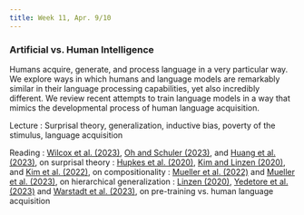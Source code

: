 ```yaml
---
title: Week 11, Apr. 9/10
---
```


### Artificial vs. Human Intelligence

Humans acquire, generate, and process language in a very particular way. We explore ways in which humans and language models are remarkably similar in their language processing capabilities, yet also incredibly different. We review recent attempts to train language models in a way that mimics the developmental process of human language acquisition.

Lecture
: Surprisal theory, generalization, inductive bias, poverty of the stimulus, language acquisition

Reading
: [Wilcox et al. (2023)](https://doi.org/10.1162/tacl_a_00612), [Oh and Schuler (2023)](https://doi.org/10.1162/tacl_a_00548), and [Huang et al. (2023)](https://osf.io/preprints/psyarxiv/z38u6), on surprisal theory
: [Hupkes et al. (2020)](https://arxiv.org/abs/1908.08351), [Kim and Linzen (2020)](https://arxiv.org/abs/2010.05465), and [Kim et al. (2022)](https://arxiv.org/abs/2212.10769), on compositionality
: [Mueller et al. (2022)](https://arxiv.org/abs/2203.09397) and [Mueller et al. (2023)](https://arxiv.org/abs/2305.19905), on hierarchical generalization
: [Linzen (2020)](https://arxiv.org/abs/2005.00955), [Yedetore et al. (2023)](https://arxiv.org/abs/2301.11462) and [Warstadt et al. (2023)](https://aclanthology.org/volumes/2023.conll-babylm/), on pre-training vs. human language acquisition